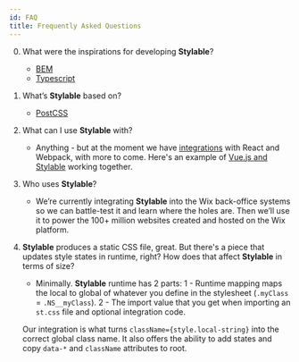 ```yaml
---
id: FAQ
title: Frequently Asked Questions
---
```


0. What were the inspirations for developing **Stylable**?

   - [BEM](http://getbem.com/)
   - [Typescript](http://www.typescriptlang.org/)

1. What’s **Stylable** based on?

   - [PostCSS](http://postcss.org/)

2. What can I use **Stylable** with?

   - Anything - but at the moment we have [integrations](../getting-started/react-integration.md) with React and Webpack, with more to come. Here's an example of [Vue.js and Stylable](https://github.com/wix-playground/stylable-vue-example) working together.

3. Who uses **Stylable**?

   - We’re currently integrating **Stylable** into the Wix back-office systems so we can battle-test it and learn where the holes are. Then we’ll use it to power the 100+ million websites created and hosted on the Wix platform.

4. **Stylable** produces a static CSS file, great. But there's a piece that updates style states in runtime, right? How does that affect **Stylable** in terms of size?

   - Minimally. **Stylable** runtime has 2 parts:
     1 - Runtime mapping maps the local to global of whatever you define in the stylesheet (`.myClass` = `.NS__myClass`).
     2 - The import value that you get when importing an `st.css` file and optional integration code.

   Our integration is what turns `className={style.local-string}` into the correct global class name. It also offers the ability to add states and copy `data-*` and `className` attributes to root.
